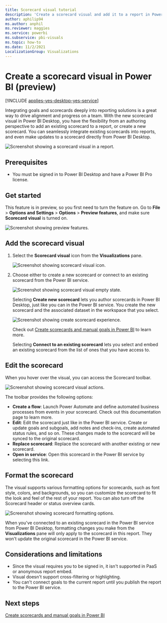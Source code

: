 ```yaml
---
title: Scorecard visual tutorial
description: 'Create a scorecard visual and add it to a report in Power BI (preview)'
author: aphilip94
ms.author: anphil
ms.reviewer: maggies
ms.service: powerbi
ms.subservice: pbi-visuals
ms.topic: how-to
ms.date: 11/2/2021
LocalizationGroup: Visualizations
---
```

# Create a scorecard visual in Power BI (preview)

[!INCLUDE [applies-yes-desktop-yes-service](../includes/applies-yes-desktop-yes-service.md)]

Integrating goals and scorecards deeply into reporting solutions is a great way to drive alignment and progress on a team. With the new scorecard visual in Power BI Desktop, you have the flexibility from an authoring perspective to add an existing scorecard to a report, or create a new scorecard. You can seamlessly integrate existing scorecards into reports, and even make updates to a scorecard directly from Power BI Desktop. 

![Screenshot showing a scorecard visual in a report.](media/power-bi-visualization-scorecard-visual/scorecard-visual.png)

## Prerequisites

- You must be signed in to Power BI Desktop and have a Power BI Pro license.

## Get started

This feature is in preview, so you first need to turn the feature on. Go to **File** > **Options and Settings** > **Options** > **Preview features**, and make sure **Scorecard visual** is turned on.

![Screenshot showing preview features.](media/power-bi-visualization-scorecard-visual/preview-feature.png)

## Add the scorecard visual

1. Select the **Scorecard visual** icon from the **Visualizations** pane.

    ![Screenshot showing scorecard visual icon.](media/power-bi-visualization-scorecard-visual/scorecard-visual-icon.png)

1. Choose either to create a new scorecard or connect to an existing scorecard from the Power BI service.

     ![Screenshot showing scorecard visual empty state.](media/power-bi-visualization-scorecard-visual/scorecard-visual-empty-state.png)

    Selecting **Create new scorecard** lets you author scorecards in Power BI Desktop, just like you can in the Power BI service. You create the new scorecard and the associated dataset in the workspace that you select.

    ![Screenshot showing create scorecard experience.](media/power-bi-visualization-scorecard-visual/create-scorecard.png)

    Check out [Create scorecards and manual goals in Power BI](../create-reports/service-goals-create.md) to learn more.

    Selecting **Connect to an existing scorecard** lets you select and embed an existing scorecard from the list of ones that you have access to.

## Edit the scorecard 

When you hover over the visual, you can access the Scorecard toolbar. 

![Screenshot showing scorecard visual actions.](media/power-bi-visualization-scorecard-visual/actions.png)

The toolbar provides the following options:

 - **Create a flow**: Launch Power Automate and define automated business processes from events in your scorecard. Check out this documentation page to learn more.
 - **Edit**: Edit the scorecard just like in the Power BI service. Create or update goals and subgoals, add notes and check-ins, create automated status rules, and so on. These changes made to the scorecard will be synced to the original scorecard. 
 - **Replace scorecard**: Replace the scorecard with another existing or new scorecard.
 - **Open in service**:  Open this scorecard in the Power BI service by selecting this link.

## Format the scorecard

 The visual supports various formatting options for scorecards, such as font style, colors, and backgrounds, so you can customize the scorecard to fit the look and feel of the rest of your report. You can also turn off the Scorecard header or status overview cards.
 
 ![Screenshot showing scorecard formatting options.](media/power-bi-visualization-scorecard-visual/format-scorecard.png)

When you've connected to an existing scorecard in the Power BI service from Power BI Desktop, formatting changes you make from the **Visualizations** pane will only apply to the scorecard in this report. They won't update the original scorecard in the Power BI service.
 
## Considerations and limitations

- Since the visual requires you to be signed in, it isn't supported in PaaS or anonymous report embed.
- Visual doesn't support cross-filtering or highlighting.
- You can't connect goals to the current report until you publish the report to the Power BI service.

## Next steps

[Create scorecards and manual goals in Power BI](../create-reports/service-goals-create.md)
